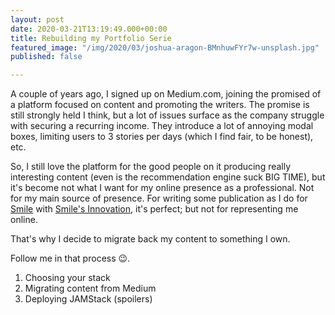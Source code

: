 ```yaml
---
layout: post
date: 2020-03-21T13:19:49.000+00:00
title: Rebuilding my Portfolio Serie
featured_image: "/img/2020/03/joshua-aragon-BMnhuwFYr7w-unsplash.jpg"
published: false

---
```

A couple of years ago, I signed up on Medium.com, joining the promised of a platform focused on content and promoting the writers. The promise is still strongly held I think, but a lot of issues surface as the company struggle with securing a recurring income. They introduce a lot of annoying modal boxes, limiting users to 3 stories per days (which I find fair, to be honest), etc. 

So, I still love the platform for the good people on it producing really interesting content (even is the recommendation engine suck BIG TIME), but it's become not what I want for my online presence as a professional. Not for my main source of presence. For writing some publication as I do for [Smile](https://smile.eu) with [Smile's Innovation](https://medium.com/smileinnovation), it's perfect; but not for representing me online. 

That's why I decide to migrate back my content to something I own.

Follow me in that process 😉.

1. Choosing your stack
2. Migrating content from Medium
3. Deploying JAMStack (spoilers)